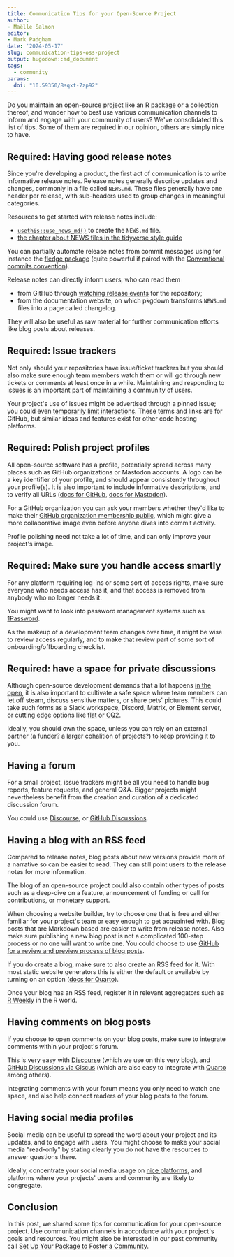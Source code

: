 ```yaml
---
title: Communication Tips for your Open-Source Project
author: 
- Maëlle Salmon
editor:
- Mark Padgham
date: '2024-05-17'
slug: communication-tips-oss-project
output: hugodown::md_document
tags:
  - community
params:
  doi: "10.59350/8sqxt-7zp92"
---
```


Do you maintain an open-source project like an R package or a collection thereof, and wonder how to best use various communication channels to inform and engage with your community of users?
We've consolidated this list of tips.
Some of them are required in our opinion, others are simply nice to have.

## Required: Having good release notes

Since you're developing a product, the first act of communication is to write informative release notes.
Release notes generally describe updates and changes, commonly in a file called `NEWS.md`. These files generally have one header per release, with sub-headers used to group changes in meaningful categories.

Resources to get started with release notes include:

- [`usethis::use_news_md()`](https://usethis.r-lib.org/reference/use_news_md.html) to create the `NEWS.md` file.
- [the chapter about NEWS files in the tidyverse style guide](https://style.tidyverse.org/news.html)

You can partially automate release notes from commit messages using for instance the [fledge package](https://fledge.cynkra.com/dev/) (quite powerful if paired with the [Conventional commits convention](https://www.conventionalcommits.org/en/v1.0.0/)).

Release notes can directly inform users, who can read them

- from GitHub through [watching release events](https://docs.github.com/en/account-and-profile/managing-subscriptions-and-notifications-on-github/setting-up-notifications/configuring-notifications#configuring-your-watch-settings-for-an-individual-repository) for the repository;
- from the documentation website, on which pkgdown transforms `NEWS.md` files into a page called changelog.

They will also be useful as raw material for further communication efforts like blog posts about releases.

## Required: Issue trackers

Not only should your repositories have issue/ticket trackers but you should also make sure enough team members watch them or will go through new tickets or comments at least once in a while.
Maintaining and responding to issues is an important part of maintaining a community of users.

Your project's use of issues might be advertised through a pinned issue; you could even [temporarily limit interactions](https://docs.github.com/en/communities/moderating-comments-and-conversations/limiting-interactions-in-your-repository).
These terms and links are for GitHub, but similar ideas and features exist for other code hosting platforms.

## Required: Polish project profiles

All open-source software has a profile, potentially spread across many places such as GitHub organizations or Mastodon accounts. A logo can be a key identifier of your profile, and should appear consistently throughout your profile(s). It is also important to include informative descriptions, and to verify all URLs ([docs for GitHub](https://docs.github.com/en/organizations/managing-organization-settings/verifying-or-approving-a-domain-for-your-organization), [docs for Mastodon](https://joinmastodon.org/verification)).

For a GitHub organization you can ask your members whether they'd like to make their [GitHub organization membership public](https://docs.github.com/en/account-and-profile/setting-up-and-managing-your-personal-account-on-github/managing-your-membership-in-organizations/publicizing-or-hiding-organization-membership), which might give a more collaborative image even before anyone dives into commit activity.

Profile polishing need not take a lot of time, and can only improve your project's image.

## Required: Make sure you handle access smartly


For any platform requiring log-ins or some sort of access rights, make sure everyone who needs access has it, and that access is removed from anybody who no longer needs it.

You might want to look into password management systems such as [1Password](https://1password.com/).

As the makeup of a development team changes over time, it might be wise to review access regularly, and to make that review part of some sort of onboarding/offboarding checklist.

## Required: have a space for private discussions

Although open-source development demands that a lot happens [in the open](https://producingoss.com/en/producingoss.html#avoid-private-discussions), it is also important to cultivate a safe space where team members can let off steam, discuss sensitive matters, or share pets' pictures.
This could take such forms as a Slack workspace, Discord, Matrix, or Element server, or cutting edge options like [flat](https://try.flat.app) or [CQ2](https://cq2.co/).

Ideally, you should own the space, unless you can rely on an external partner (a funder? a larger cohalition of projects?) to keep providing it to you.

## Having a forum 

For a small project, issue trackers might be all you need to handle bug reports, feature requests, and general Q&A.
Bigger projects might nevertheless benefit from the creation and curation of a dedicated discussion forum.

You could use [Discourse](https://www.discourse.org/), or [GitHub Discussions](https://docs.github.com/fr/discussions).

## Having a blog with an RSS feed

Compared to release notes, blog posts about new versions provide more of a narrative so can be easier to read.
They can still point users to the release notes for more information.

The blog of an open-source project could also contain other types of posts such as a deep-dive on a feature, announcement of funding or call for contributions, or monetary support.

When choosing a website builder, try to choose one that is free and either familiar for your project's team or easy enough to get acquainted with. 
Blog posts that are Markdown based are easier to write from release notes. 
Also make sure publishing a new blog post is not a complicated 100-step process or no one will want to write one.
You could choose to use [GitHub for a review and preview process of blog posts](https://blogguide.ropensci.org/).

If you do create a blog, make sure to also create an RSS feed for it.
With most static website generators this is either the default or available by turning on an option ([docs for Quarto](https://quarto.org/docs/websites/website-blog.html#rss-feed)).

Once your blog has an RSS feed, register it in relevant aggregators such as [R Weekly](https://github.com/rweekly/rweekly.org?tab=readme-ov-file#regular-r-posts-submit-your-rss-feed) in the R world.

## Having comments on blog posts

If you choose to open comments on your blog posts, make sure to integrate comments within your project's forum.

This is very easy with [Discourse](https://meta.discourse.org/t/embed-discourse-comments-on-another-website-via-javascript/31963) (which we use on this very blog), and [GitHub Discussions via Giscus](https://giscus.app/fr) (which are also easy to integrate with [Quarto](https://quarto.org/docs/output-formats/html-basics.html#commenting) among others).

Integrating comments with your forum means you only need to watch one space, and also help connect readers of your blog posts to the forum.

## Having social media profiles

Social media can be useful to spread the word about your project and its updates, and to engage with users.
You might choose to make your social media "read-only" by stating clearly you do not have the resources to answer questions there.

Ideally, concentrate your social media usage on [nice platforms](/blog/2023/06/22/ropensci-news-digest-june-2023/#ropenscis-communication-channels-for-safe-and-friendly-exchange), and platforms where your projects' users and community are likely to congregate.

## Conclusion

In this post, we shared some tips for communication for your open-source project.
Use communication channels in accordance with your project's goals and resources.
You might also be interested in our past community call [Set Up Your Package to Foster a Community](/blog/2021/04/28/commcall-pkg-community/).
